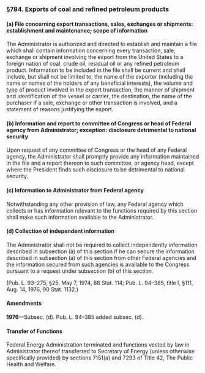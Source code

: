 ### §784. Exports of coal and refined petroleum products ###

#### (a) File concerning export transactions, sales, exchanges or shipments: establishment and maintenance; scope of information ####

The Administrator is authorized and directed to establish and maintain a file which shall contain information concerning every transaction, sale, exchange or shipment involving the export from the United States to a foreign nation of coal, crude oil, residual oil or any refined petroleum product. Information to be included in the file shall be current and shall include, but shall not be limited to, the name of the exporter (including the name or names of the holders of any beneficial interests), the volume and type of product involved in the export transaction, the manner of shipment and identification of the vessel or carrier, the destination, the name of the purchaser if a sale, exchange or other transaction is involved, and a statement of reasons justifying the export.

#### (b) Information and report to committee of Congress or head of Federal agency from Administrator; exception: disclosure detrimental to national security ####

Upon request of any committee of Congress or the head of any Federal agency, the Administrator shall promptly provide any information maintained in the file and a report thereon to such committee, or agency head, except where the President finds such disclosure to be detrimental to national security.

#### (c) Information to Administrator from Federal agency ####

Notwithstanding any other provision of law, any Federal agency which collects or has information relevant to the functions required by this section shall make such information available to the Administrator.

#### (d) Collection of independent information ####

The Administrator shall not be required to collect independently information described in subsection (a) of this section if he can secure the information described in subsection (a) of this section from other Federal agencies and the information secured from such agencies is available to the Congress pursuant to a request under subsection (b) of this section.

(Pub. L. 93–275, §25, May 7, 1974, 88 Stat. 114; Pub. L. 94–385, title I, §111, Aug. 14, 1976, 90 Stat. 1132.)

#### Amendments ####

**1976**—Subsec. (d). Pub. L. 94–385 added subsec. (d).

#### Transfer of Functions ####

Federal Energy Administration terminated and functions vested by law in Administrator thereof transferred to Secretary of Energy (unless otherwise specifically provided) by sections 7151(a) and 7293 of Title 42, The Public Health and Welfare.